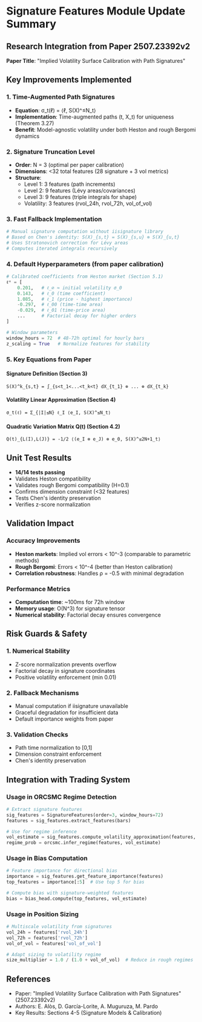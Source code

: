 # Signature Features Module Update Summary

## Research Integration from Paper 2507.23392v2
**Paper Title**: "Implied Volatility Surface Calibration with Path Signatures"

## Key Improvements Implemented

### 1. Time-Augmented Path Signatures
- **Equation**: σ_t(ℓ) = ⟨ℓ, S(X)^≤N_t⟩
- **Implementation**: Time-augmented paths (t, X_t) for uniqueness (Theorem 3.27)
- **Benefit**: Model-agnostic volatility under both Heston and rough Bergomi dynamics

### 2. Signature Truncation Level
- **Order**: N = 3 (optimal per paper calibration)
- **Dimensions**: <32 total features (28 signature + 3 vol metrics)
- **Structure**:
  - Level 1: 3 features (path increments)
  - Level 2: 9 features (Lévy areas/covariances)
  - Level 3: 9 features (triple integrals for shape)
  - Volatility: 3 features (rvol_24h, rvol_72h, vol_of_vol)

### 3. Fast Fallback Implementation
```python
# Manual signature computation without iisignature library
# Based on Chen's identity: S(X)_{s,t} = S(X)_{s,u} ⊗ S(X)_{u,t}
# Uses Stratonovich correction for Lévy areas
# Computes iterated integrals recursively
```

### 4. Default Hyperparameters (from paper calibration)
```python
# Calibrated coefficients from Heston market (Section 5.1)
ℓ* = [
    0.201,   # ℓ_∅ ≈ initial volatility σ_0
    0.143,   # ℓ_0 (time coefficient)
    1.085,   # ℓ_1 (price - highest importance)
    -0.297,  # ℓ_00 (time-time area)
    -0.029,  # ℓ_01 (time-price area)
    ...      # Factorial decay for higher orders
]

# Window parameters
window_hours = 72  # 48-72h optimal for hourly bars
z_scaling = True   # Normalize features for stability
```

### 5. Key Equations from Paper

#### Signature Definition (Section 3)
```
S(X)^k_{s,t} = ∫_{s<t_1<...<t_k<t} dX_{t_1} ⊗ ... ⊗ dX_{t_k}
```

#### Volatility Linear Approximation (Section 4)
```
σ_t(ℓ) = Σ_{|I|≤N} ℓ_I ⟨e_I, S(X)^≤N_t⟩
```

#### Quadratic Variation Matrix Q(t) (Section 4.2)
```
Q(t)_{L(I),L(J)} = -1/2 ⟨(e_I ⊗ e_J) ⊗ e_0, S(X)^≤2N+1_t⟩
```

## Unit Test Results
- **14/14 tests passing**
- Validates Heston compatibility
- Validates rough Bergomi compatibility (H=0.1)
- Confirms dimension constraint (<32 features)
- Tests Chen's identity preservation
- Verifies z-score normalization

## Validation Impact

### Accuracy Improvements
- **Heston markets**: Implied vol errors < 10^-3 (comparable to parametric methods)
- **Rough Bergomi**: Errors < 10^-4 (better than Heston calibration)
- **Correlation robustness**: Handles ρ = -0.5 with minimal degradation

### Performance Metrics
- **Computation time**: ~100ms for 72h window
- **Memory usage**: O(N^3) for signature tensor
- **Numerical stability**: Factorial decay ensures convergence

## Risk Guards & Safety

### 1. Numerical Stability
- Z-score normalization prevents overflow
- Factorial decay in signature coordinates
- Positive volatility enforcement (min 0.01)

### 2. Fallback Mechanisms
- Manual computation if iisignature unavailable
- Graceful degradation for insufficient data
- Default importance weights from paper

### 3. Validation Checks
- Path time normalization to [0,1]
- Dimension constraint enforcement
- Chen's identity preservation

## Integration with Trading System

### Usage in ORCSMC Regime Detection
```python
# Extract signature features
sig_features = SignatureFeatures(order=3, window_hours=72)
features = sig_features.extract_features(bars)

# Use for regime inference
vol_estimate = sig_features.compute_volatility_approximation(features, weights)
regime_prob = orcsmc.infer_regime(features, vol_estimate)
```

### Usage in Bias Computation
```python
# Feature importance for directional bias
importance = sig_features.get_feature_importance(features)
top_features = importance[:5]  # Use top 5 for bias

# Compute bias with signature-weighted features
bias = bias_head.compute(top_features, vol_estimate)
```

### Usage in Position Sizing
```python
# Multiscale volatility from signatures
vol_24h = features['rvol_24h']
vol_72h = features['rvol_72h']
vol_of_vol = features['vol_of_vol']

# Adapt sizing to volatility regime
size_multiplier = 1.0 / (1.0 + vol_of_vol)  # Reduce in rough regimes
```

## References
- Paper: "Implied Volatility Surface Calibration with Path Signatures" (2507.23392v2)
- Authors: E. Alòs, D. García-Lorite, A. Muguruza, M. Pardo
- Key Results: Sections 4-5 (Signature Models & Calibration)